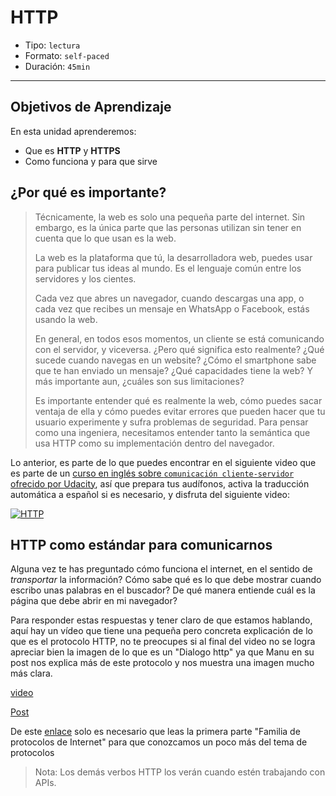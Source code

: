 # HTTP

- Tipo: `lectura`
- Formato: `self-paced`
- Duración: `45min`

***

## Objetivos de Aprendizaje

En esta unidad aprenderemos:

- Que es **HTTP** y **HTTPS**
- Como funciona y para que sirve

## ¿Por qué es importante?

> Técnicamente, la web es solo una pequeña parte del internet. Sin embargo, es la
> única parte que las personas utilizan sin tener en cuenta que lo que usan es la
> web.
>
> La web es la plataforma que tú, la desarrolladora web, puedes usar para publicar
> tus ideas al mundo. Es el lenguaje común entre los servidores y los cientes.
>
> Cada vez que abres un navegador, cuando descargas una app, o cada vez que
> recibes un mensaje en WhatsApp o Facebook, estás usando la web.
>
> En general, en todos esos momentos, un cliente se está comunicando con el
> servidor, y viceversa. ¿Pero qué significa esto realmente? ¿Qué sucede cuando
> navegas en un website? ¿Cómo el smartphone sabe que te han enviado un mensaje?
> ¿Qué capacidades tiene la web? Y más importante aun, ¿cuáles son sus
> limitaciones?
>
> Es importante entender qué es realmente la web, cómo puedes sacar ventaja de
> ella y cómo puedes evitar errores que pueden hacer que tu usuario experimente
> y sufra problemas de seguridad. Para pensar como una ingeniera, necesitamos
> entender tanto la semántica que usa HTTP como su implementación dentro del
> navegador.

Lo anterior, es parte de lo que puedes encontrar en el siguiente video que es
parte de un [curso en inglés sobre `comunicación cliente-servidor` ofrecido
por Udacity](https://classroom.udacity.com/courses/ud897), así que prepara tus
audífonos, activa la traducción automática a español si es necesario, y disfruta
del siguiente video:

[![HTTP](https://img.youtube.com/vi/HBmOROFs8WM/0.jpg)](https://youtu.be/HBmOROFs8WM)

## HTTP como estándar para comunicarnos

Alguna vez te has preguntado cómo funciona el internet, en el sentido
de *transportar* la información? Cómo sabe qué es lo que debe mostrar cuando
escribo unas palabras en el buscador? De qué manera entiende cuál es la
página que debe abrir en mi navegador?

Para responder estas respuestas y tener claro de que estamos hablando, aquí hay
un vídeo que tiene una pequeña pero concreta explicación de lo que es el
protocolo HTTP, no te preocupes si al final del video no se logra apreciar
bien la imagen de lo que es un "Dialogo http" ya que Manu en su post nos
explica más de este protocolo y nos muestra una imagen mucho más clara.

[video](https://www.youtube.com/watch?v=iQkBZxBisO0)

[Post](https://medium.com/laboratoria-how-to/entendiendo-como-funciona-el-internet-parte-http-6c8c5e078303)

De este [enlace](https://es.wikipedia.org/wiki/Familia_de_protocolos_de_Internet)
solo es necesario que leas la primera parte "Familia de protocolos de Internet"
para que conozcamos un poco más del tema de protocolos

> Nota: Los demás verbos HTTP los verán cuando estén trabajando con APIs.
